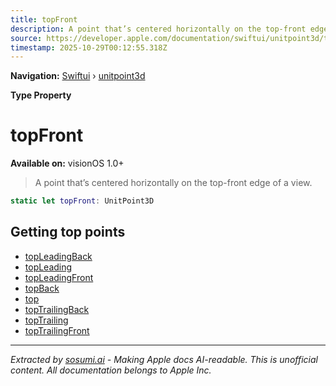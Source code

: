 ```yaml
---
title: topFront
description: A point that’s centered horizontally on the top-front edge of a view.
source: https://developer.apple.com/documentation/swiftui/unitpoint3d/topfront
timestamp: 2025-10-29T00:12:55.318Z
---
```


**Navigation:** [Swiftui](/documentation/swiftui) › [unitpoint3d](/documentation/swiftui/unitpoint3d)

**Type Property**

# topFront

**Available on:** visionOS 1.0+

> A point that’s centered horizontally on the top-front edge of a view.

```swift
static let topFront: UnitPoint3D
```

## Getting top points

- [topLeadingBack](/documentation/swiftui/unitpoint3d/topleadingback)
- [topLeading](/documentation/swiftui/unitpoint3d/topleading)
- [topLeadingFront](/documentation/swiftui/unitpoint3d/topleadingfront)
- [topBack](/documentation/swiftui/unitpoint3d/topback)
- [top](/documentation/swiftui/unitpoint3d/top)
- [topTrailingBack](/documentation/swiftui/unitpoint3d/toptrailingback)
- [topTrailing](/documentation/swiftui/unitpoint3d/toptrailing)
- [topTrailingFront](/documentation/swiftui/unitpoint3d/toptrailingfront)

---

*Extracted by [sosumi.ai](https://sosumi.ai) - Making Apple docs AI-readable.*
*This is unofficial content. All documentation belongs to Apple Inc.*
